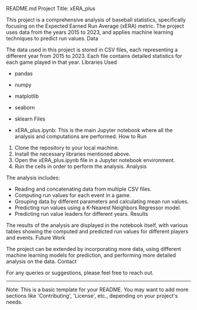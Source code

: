 README.md
Project Title: xERA_plus

This project is a comprehensive analysis of baseball statistics, specifically focusing on the Expected Earned Run Average (xERA) metric. The project uses data from the years 2015 to 2023, and applies machine learning techniques to predict run values.
Data

The data used in this project is stored in CSV files, each representing a different year from 2015 to 2023. Each file contains detailed statistics for each game played in that year.
Libraries Used

- pandas
- numpy
- matplotlib
- seaborn
- sklearn
Files

- xERA_plus.ipynb: This is the main Jupyter notebook where all the analysis and computations are performed.
How to Run

1. Clone the repository to your local machine.
2. Install the necessary libraries mentioned above.
3. Open the xERA_plus.ipynb file in a Jupyter notebook environment.
4. Run the cells in order to perform the analysis.
Analysis

The analysis includes:

- Reading and concatenating data from multiple CSV files.
- Computing run values for each event in a game.
- Grouping data by different parameters and calculating mean run values.
- Predicting run values using a K-Nearest Neighbors Regressor model.
- Predicting run value leaders for different years.
Results

The results of the analysis are displayed in the notebook itself, with various tables showing the computed and predicted run values for different players and events.
Future Work

The project can be extended by incorporating more data, using different machine learning models for prediction, and performing more detailed analysis on the data.
Contact

For any queries or suggestions, please feel free to reach out.

---

Note: This is a basic template for your README. You may want to add more sections like 'Contributing', 'License', etc., depending on your project's needs.
